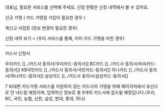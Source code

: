
대표님, 필요한 서비스를 선택해 주세요. 
신청 현황은 신청 내역에서 볼 수 있어요. 


신규 가맹 ( 카드 가맹점 가입이 필요한 경우 )

제신고 사업장 (정보 변경이 필요한 경우) 



신청 내역 보기 > (우리 서비스를 통해, 이미 카드 가맹을 마친 경우)

******
카드사 신청서 


우리카드 [[../카드사 동의서/우리카드-동의서]]
BC카드 [[../카드사 동의서/비씨카드-동의서]]
KB국민카드 [[../카드사 동의서/국민카드-동의서]]
하나카드 [[../카드사 동의서/하나카드-동의서]]
삼성카드 [[../카드사 동의서/삼성카드-동의서]]



7 
비대면 카드가맹 서비스를 지원하지 않는 카드사의 가맹을 위해 페이히어에서 유선으로 안 내드릴 예정이며, 입력하신 정보로 총 9개의 카드사에 접수될 예정입니다.(우리, BC, 국민, 농협, 신한, 삼성, 현대, 롯데, 하나)


******


